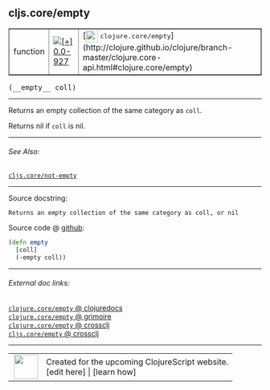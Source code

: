 ## cljs.core/empty



 <table border="1">
<tr>
<td>function</td>
<td><a href="https://github.com/cljsinfo/cljs-api-docs/tree/0.0-927"><img valign="middle" alt="[+] 0.0-927" title="Added in 0.0-927" src="https://img.shields.io/badge/+-0.0--927-lightgrey.svg"></a> </td>
<td>
[<img height="24px" valign="middle" src="http://i.imgur.com/1GjPKvB.png"> <samp>clojure.core/empty</samp>](http://clojure.github.io/clojure/branch-master/clojure.core-api.html#clojure.core/empty)
</td>
</tr>
</table>


 <samp>
(__empty__ coll)<br>
</samp>

---

Returns an empty collection of the same category as `coll`.

Returns nil if `coll` is nil.

---


###### See Also:

[`cljs.core/not-empty`](cljs.core_not-empty.md)<br>

---


Source docstring:

```
Returns an empty collection of the same category as coll, or nil
```


Source code @ [github](https://github.com/clojure/clojurescript/blob/r1843/src/cljs/cljs/core.cljs#L826-L829):

```clj
(defn empty
  [coll]
  (-empty coll))
```

<!--
Repo - tag - source tree - lines:

 <pre>
clojurescript @ r1843
└── src
    └── cljs
        └── cljs
            └── <ins>[core.cljs:826-829](https://github.com/clojure/clojurescript/blob/r1843/src/cljs/cljs/core.cljs#L826-L829)</ins>
</pre>

-->

---



###### External doc links:

[`clojure.core/empty` @ clojuredocs](http://clojuredocs.org/clojure.core/empty)<br>
[`clojure.core/empty` @ grimoire](http://conj.io/store/v1/org.clojure/clojure/1.7.0-beta3/clj/clojure.core/empty/)<br>
[`clojure.core/empty` @ crossclj](http://crossclj.info/fun/clojure.core/empty.html)<br>
[`cljs.core/empty` @ crossclj](http://crossclj.info/fun/cljs.core.cljs/empty.html)<br>

---

 <table>
<tr><td>
<img valign="middle" align="right" width="48px" src="http://i.imgur.com/Hi20huC.png">
</td><td>
Created for the upcoming ClojureScript website.<br>
[edit here] | [learn how]
</td></tr></table>

[edit here]:https://github.com/cljsinfo/cljs-api-docs/blob/master/cljsdoc/cljs.core_empty.cljsdoc
[learn how]:https://github.com/cljsinfo/cljs-api-docs/wiki/cljsdoc-files

<!--

This information was too distracting to show to readers, but I'll leave it
commented here since it is helpful to:

- pretty-print the data used to generate this document
- and show how to retrieve that data



The API data for this symbol:

```clj
{:description "Returns an empty collection of the same category as `coll`.\n\nReturns nil if `coll` is nil.",
 :ns "cljs.core",
 :name "empty",
 :signature ["[coll]"],
 :history [["+" "0.0-927"]],
 :type "function",
 :related ["cljs.core/not-empty"],
 :full-name-encode "cljs.core_empty",
 :source {:code "(defn empty\n  [coll]\n  (-empty coll))",
          :title "Source code",
          :repo "clojurescript",
          :tag "r1843",
          :filename "src/cljs/cljs/core.cljs",
          :lines [826 829]},
 :full-name "cljs.core/empty",
 :clj-symbol "clojure.core/empty",
 :docstring "Returns an empty collection of the same category as coll, or nil"}

```

Retrieve the API data for this symbol:

```clj
;; from Clojure REPL
(require '[clojure.edn :as edn])
(-> (slurp "https://raw.githubusercontent.com/cljsinfo/cljs-api-docs/catalog/cljs-api.edn")
    (edn/read-string)
    (get-in [:symbols "cljs.core/empty"]))
```

-->
